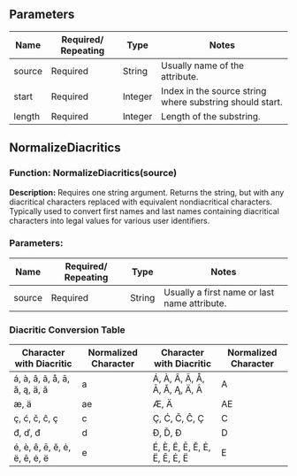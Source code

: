 ## Parameters

| Name  | Required/ Repeating | Type     | Notes                                     |
|-------|---------------------|----------|-------------------------------------------|
| source | Required           | String   | Usually name of the attribute.            |
| start  | Required           | Integer  | Index in the source string where substring should start. |
| length | Required           | Integer  | Length of the substring. |

## NormalizeDiacritics

### Function: NormalizeDiacritics(source)

**Description:**
Requires one string argument. Returns the string, but with any diacritical characters replaced with equivalent nondiacritical characters. Typically used to convert first names and last names containing diacritical characters into legal values for various user identifiers.

### Parameters:

| Name  | Required/ Repeating | Type   | Notes                                |
|-------|---------------------|--------|--------------------------------------|
| source | Required           | String | Usually a first name or last name attribute. |

### Diacritic Conversion Table

| Character with Diacritic     | Normalized Character | Character with Diacritic | Normalized Character |
|------------------------------|----------------------|--------------------------|----------------------|
| á, à, â, ã, å, ā, ă, ą, ä, ã | a                    | Á, À, Â, Ã, Å, Ā, Ă, Ą, Ä, Ã | A                    |
| æ, ä                         | ae                   | Æ, Ä                     | AE                   |
| ç, ć, č, ĉ, ç                | c                    | Ç, Ć, Č, Ĉ, Ç            | C                    |
| đ, ď, đ                      | d                    | Đ, Ď, Đ                  | D                    |
| é, è, ê, ē, ĕ, ė, ë, ē, ė, ë  | e                    | É, È, Ê, Ē, Ĕ, Ė, Ë, Ē, Ė, Ë  | E                    |